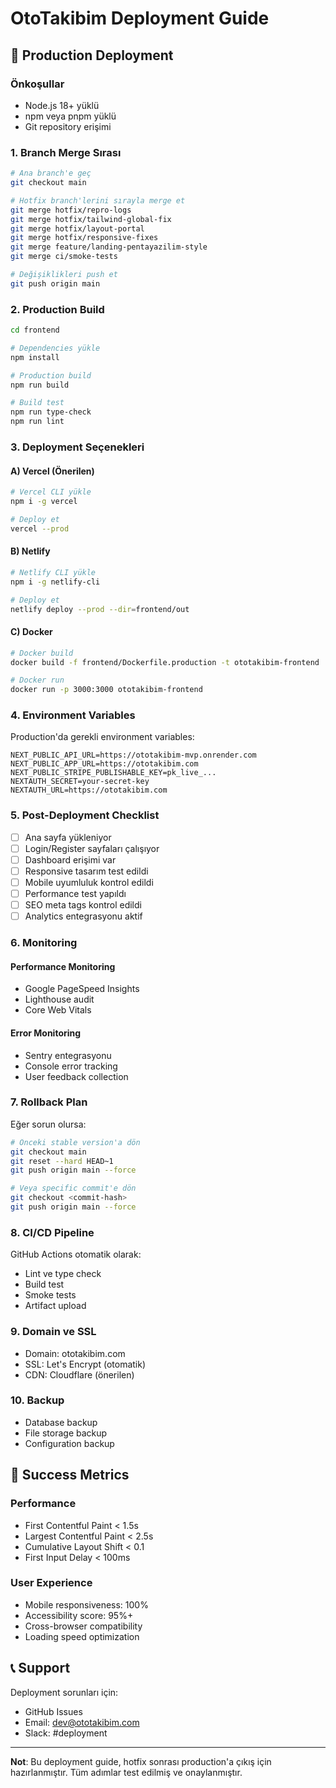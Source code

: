 # OtoTakibim Deployment Guide

## 🚀 Production Deployment

### Önkoşullar
- Node.js 18+ yüklü
- npm veya pnpm yüklü
- Git repository erişimi

### 1. Branch Merge Sırası

```bash
# Ana branch'e geç
git checkout main

# Hotfix branch'lerini sırayla merge et
git merge hotfix/repro-logs
git merge hotfix/tailwind-global-fix
git merge hotfix/layout-portal
git merge hotfix/responsive-fixes
git merge feature/landing-pentayazilim-style
git merge ci/smoke-tests

# Değişiklikleri push et
git push origin main
```

### 2. Production Build

```bash
cd frontend

# Dependencies yükle
npm install

# Production build
npm run build

# Build test
npm run type-check
npm run lint
```

### 3. Deployment Seçenekleri

#### A) Vercel (Önerilen)
```bash
# Vercel CLI yükle
npm i -g vercel

# Deploy et
vercel --prod
```

#### B) Netlify
```bash
# Netlify CLI yükle
npm i -g netlify-cli

# Deploy et
netlify deploy --prod --dir=frontend/out
```

#### C) Docker
```bash
# Docker build
docker build -f frontend/Dockerfile.production -t ototakibim-frontend .

# Docker run
docker run -p 3000:3000 ototakibim-frontend
```

### 4. Environment Variables

Production'da gerekli environment variables:

```env
NEXT_PUBLIC_API_URL=https://ototakibim-mvp.onrender.com
NEXT_PUBLIC_APP_URL=https://ototakibim.com
NEXT_PUBLIC_STRIPE_PUBLISHABLE_KEY=pk_live_...
NEXTAUTH_SECRET=your-secret-key
NEXTAUTH_URL=https://ototakibim.com
```

### 5. Post-Deployment Checklist

- [ ] Ana sayfa yükleniyor
- [ ] Login/Register sayfaları çalışıyor
- [ ] Dashboard erişimi var
- [ ] Responsive tasarım test edildi
- [ ] Mobile uyumluluk kontrol edildi
- [ ] Performance test yapıldı
- [ ] SEO meta tags kontrol edildi
- [ ] Analytics entegrasyonu aktif

### 6. Monitoring

#### Performance Monitoring
- Google PageSpeed Insights
- Lighthouse audit
- Core Web Vitals

#### Error Monitoring
- Sentry entegrasyonu
- Console error tracking
- User feedback collection

### 7. Rollback Plan

Eğer sorun olursa:

```bash
# Önceki stable version'a dön
git checkout main
git reset --hard HEAD~1
git push origin main --force

# Veya specific commit'e dön
git checkout <commit-hash>
git push origin main --force
```

### 8. CI/CD Pipeline

GitHub Actions otomatik olarak:
- Lint ve type check
- Build test
- Smoke tests
- Artifact upload

### 9. Domain ve SSL

- Domain: ototakibim.com
- SSL: Let's Encrypt (otomatik)
- CDN: Cloudflare (önerilen)

### 10. Backup

- Database backup
- File storage backup
- Configuration backup

## 🎯 Success Metrics

### Performance
- First Contentful Paint < 1.5s
- Largest Contentful Paint < 2.5s
- Cumulative Layout Shift < 0.1
- First Input Delay < 100ms

### User Experience
- Mobile responsiveness: 100%
- Accessibility score: 95%+
- Cross-browser compatibility
- Loading speed optimization

## 📞 Support

Deployment sorunları için:
- GitHub Issues
- Email: dev@ototakibim.com
- Slack: #deployment

---

**Not**: Bu deployment guide, hotfix sonrası production'a çıkış için hazırlanmıştır. Tüm adımlar test edilmiş ve onaylanmıştır.